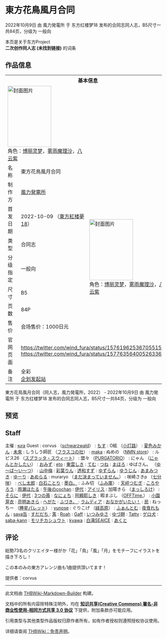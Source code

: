 # 東方花鳥風月合同

<!-- source html: G:\repos\THBWiki-Markdown-Builder\THBWikiMarkdown\Temp\main\d\df\ns0%3A%E6%9D%B1%E6%96%B9%E8%8A%B1%E9%B3%A5%E9%A2%A8%E6%9C%88%E5%90%88%E5%90%8C.html -->

2022年10月9日 由 風力発電所 于 东方红楼梦18 发布的合同志同人志，B5尺寸一共84页，分级为 一般向

本页是关于东方Project  
 **二次创作同人志 (未找到链接)** 的词条
## 作品信息

<table><tbody><tr><th colspan="3">基本信息</th></tr><tr><td class="cover-artwork-mobile" colspan="2"><a href="./文件-東方花鳥風月合同封面.jpg.md" class="image" title="封面图片"><img alt="封面图片" src="https://upload.thwiki.cc/thumb/2/2a/%E6%9D%B1%E6%96%B9%E8%8A%B1%E9%B3%A5%E9%A2%A8%E6%9C%88%E5%90%88%E5%90%8C%E5%B0%81%E9%9D%A2.jpg/140px-%E6%9D%B1%E6%96%B9%E8%8A%B1%E9%B3%A5%E9%A2%A8%E6%9C%88%E5%90%88%E5%90%8C%E5%B0%81%E9%9D%A2.jpg" decoding="async" loading="lazy" width="140" height="196" srcset="https://upload.thwiki.cc/thumb/2/2a/%E6%9D%B1%E6%96%B9%E8%8A%B1%E9%B3%A5%E9%A2%A8%E6%9C%88%E5%90%88%E5%90%8C%E5%B0%81%E9%9D%A2.jpg/211px-%E6%9D%B1%E6%96%B9%E8%8A%B1%E9%B3%A5%E9%A2%A8%E6%9C%88%E5%90%88%E5%90%8C%E5%B0%81%E9%9D%A2.jpg 1.5x, https://upload.thwiki.cc/thumb/2/2a/%E6%9D%B1%E6%96%B9%E8%8A%B1%E9%B3%A5%E9%A2%A8%E6%9C%88%E5%90%88%E5%90%8C%E5%B0%81%E9%9D%A2.jpg/281px-%E6%9D%B1%E6%96%B9%E8%8A%B1%E9%B3%A5%E9%A2%A8%E6%9C%88%E5%90%88%E5%90%8C%E5%B0%81%E9%9D%A2.jpg 2x" data-file-width="2591" data-file-height="3616"></a><div class="cover-char">角色：<a href="./博丽灵梦.md" title="博丽灵梦">博丽灵梦</a>，<a href="./雾雨魔理沙.md" title="雾雨魔理沙">雾雨魔理沙</a>，<a href="./八云紫.md" title="八云紫">八云紫</a></div></td>
</tr><tr><td class="label">名称</td><td colspan="2"> 東方花鳥風月合同 </td></tr><tr><td class="label">制作方</td><td><a href="./風力発電所.md" title="風力発電所">風力発電所</a></td><td class="cover-artwork" rowspan="7" style="min-width:196px;"><a href="./文件-東方花鳥風月合同封面.jpg.md" class="image" title="封面图片"><img alt="封面图片" src="https://upload.thwiki.cc/thumb/2/2a/%E6%9D%B1%E6%96%B9%E8%8A%B1%E9%B3%A5%E9%A2%A8%E6%9C%88%E5%90%88%E5%90%8C%E5%B0%81%E9%9D%A2.jpg/140px-%E6%9D%B1%E6%96%B9%E8%8A%B1%E9%B3%A5%E9%A2%A8%E6%9C%88%E5%90%88%E5%90%8C%E5%B0%81%E9%9D%A2.jpg" decoding="async" loading="lazy" width="140" height="196" srcset="https://upload.thwiki.cc/thumb/2/2a/%E6%9D%B1%E6%96%B9%E8%8A%B1%E9%B3%A5%E9%A2%A8%E6%9C%88%E5%90%88%E5%90%8C%E5%B0%81%E9%9D%A2.jpg/211px-%E6%9D%B1%E6%96%B9%E8%8A%B1%E9%B3%A5%E9%A2%A8%E6%9C%88%E5%90%88%E5%90%8C%E5%B0%81%E9%9D%A2.jpg 1.5x, https://upload.thwiki.cc/thumb/2/2a/%E6%9D%B1%E6%96%B9%E8%8A%B1%E9%B3%A5%E9%A2%A8%E6%9C%88%E5%90%88%E5%90%8C%E5%B0%81%E9%9D%A2.jpg/281px-%E6%9D%B1%E6%96%B9%E8%8A%B1%E9%B3%A5%E9%A2%A8%E6%9C%88%E5%90%88%E5%90%8C%E5%B0%81%E9%9D%A2.jpg 2x" data-file-width="2591" data-file-height="3616"></a><div class="cover-char">角色：<a href="./博丽灵梦.md" title="博丽灵梦">博丽灵梦</a>，<a href="./雾雨魔理沙.md" title="雾雨魔理沙">雾雨魔理沙</a>，<a href="./八云紫.md" title="八云紫">八云紫</a></div></td>
</tr><tr><td class="label">首发日期</td><td>2022-10-09&#160;（<a href="/展会作品列表?e=%E4%B8%9C%E6%96%B9%E7%BA%A2%E6%A5%BC%E6%A2%A6%2318">東方紅楼夢18</a>）</td></tr><tr><td class="label">类型</td><td>合同志</td></tr><tr><td class="label">分级指定</td><td>一般向</td></tr><tr><td class="label">尺寸</td><td>B5</td></tr><tr><td class="label">页数</td><td>84P</td></tr><tr><td class="label">售价</td><td>会场售价：1000日元</td></tr>
<tr><td class="label">官网页面</td><td colspan="2"><a rel="nofollow" class="external free" href="https://twitter.com/wind_fura/status/1576196253670551553">https://twitter.com/wind_fura/status/1576196253670551553</a><br><a rel="nofollow" class="external free" href="https://twitter.com/wind_fura/status/1577635640052633606">https://twitter.com/wind_fura/status/1577635640052633606</a></td></tr><tr><td class="label">备注</td><td colspan="2">全彩<br><a rel="nofollow" class="external text" href="https://twipla.jp/events/513779">企划发起站</a></td></tr></tbody></table>

東方花鳥風月合同（同人志，風力発電所，2022） - 2022年10月9日 由 風力発電所 于 东方红楼梦18 发布的合同志同人志，B5尺寸一共84页，分级为 一般向
## 预览
## Staff
主催
: [ɟura](https://twitter.com/wind_fura)
Guest
: corvus （[schwarzwald](./schwarzwald.md)）
: [もす](https://twitter.com/MosMioooo3524)
: O絃 （[小灯路](./小灯路.md)）
: [夏色みかん](https://twitter.com/72mikan_1687)
: [未來](https://twitter.com/mikulu_mik)
: しうしう師匠 （[フラスコの社](./フラスコの社.md)）
: [maka](https://twitter.com/maka_mogmog)
: ぬめの （[NMN store](./NMN_store.md)）
: ルピス26 （[スプラッタ・スウィート](./スプラッタ・スウィート.md)）
: 盟々 （[PURGATORIO](./PURGATORIO.md)）
: にゃん （[にゃんとかしたい](./にゃんとかしたい.md)）
: [おみず](https://twitter.com/dedicated_water)
: [eto](https://twitter.com/moni_monico_)
: [東雲しき](https://twitter.com/sinononome_)
: [てむ](https://twitter.com/hisu__)
: [つね](https://twitter.com/tsu_ne_tune)
: [まほろ](https://twitter.com/maboroshi_mochi)
: ゆばさん。 （[ゆ～ば～い～つ](./ゆ～ば～い～つ.md)）
: [山中梅](https://twitter.com/UMEDAYO_sekaume)
: [彩葉りん](https://twitter.com/Ayaha_0110)
: [透和すず](https://twitter.com/Suzu_nyan01)
: [ゆずらん](https://twitter.com/pafe_yuzuran)
: [ゆうじん](https://twitter.com/yuzin333)
: [あまみつき](https://twitter.com/amtkmituki)
: [ゆーり](https://twitter.com/brolyscarlet)
: [あめらる](https://twitter.com/arunanoko64)
: muraryo （[まだ決まっていません。](./まだ決まっていません。.md)）
: 咲崎さきp （[七分咲](./七分咲.md)）
: [べし太郎](https://twitter.com/DJ_FLANDRE)
: [白石ことり](https://twitter.com/shiraishikotori)
: [墨白。](https://twitter.com/Sumishiro_8070)
: ふみ切 （[ふみ庫](./ふみ庫.md)）
: [天岼つむぎ](https://twitter.com/Amayuri_tumugi)
: [ころやろう](https://twitter.com/koroyarou)
: [雨瀬ほたる](https://twitter.com/amasehotaru)
: [午後のcochan](https://twitter.com/cochan0206)
: [伊代](https://twitter.com/emon3146)
: [アイリス](https://twitter.com/airisu495)
: 加陽きら （[まっしろけ](./まっしろけ.md)）
: [そらに](https://twitter.com/srn_111)
: [伊代](https://twitter.com/mizuhichi)
: [3つの苺](https://twitter.com/ichigo_mogu_15)
: [なにょち](https://twitter.com/TarteTatin_0512)
: [阿頼耶しき](https://twitter.com/_Araya_Shiki_)
: 暇まぶし （[OFFTime.](./OFFTime..md)）
: [小園芽衣](https://twitter.com/May_fs495)
: [亮明あきら](https://twitter.com/LiangMing_toho)
: [へがた](https://twitter.com/hegatialapis)
: [ふづき。 ](https://twitter.com/Fuduki_398)
: [ラムディア](https://twitter.com/ramyun109)
: [おなかがいたい！](https://twitter.com/gomi_na_mi)
: [民](https://twitter.com/nengu_housak)
: ねっちー （[睡星パレット](./睡星パレット.md)）
: [yunose](https://twitter.com/seno_yunose)
: ぐりこげ （[緑高原](./緑高原.md)）
: [ふぁんとむ](https://twitter.com/fantom3927)
: [夜食れもん](https://twitter.com/yashoku_5)
: [sava缶](https://twitter.com/savakan_man_)
: [すだだち ](https://twitter.com/sudassannn)
: [濫](https://twitter.com/AOIDELan9)
: [Roah](https://twitter.com/Roah_work)
: [Gaff](https://twitter.com/33_gaff)
: [いつみゆさ](https://twitter.com/itsumi_yusa)
: [ゆづ餅](https://twitter.com/7747yuzu)
: [Tatty](https://twitter.com/Tatty_117)
: [ゲロ犬](https://twitter.com/Geroinu_kai)
: [saba-kann](https://twitter.com/KannSaba)
: [モリチカシュウト](https://twitter.com/SHUTOCHIKACHIKA)
: [kyawa](https://twitter.com/kyawadayooo)
: [白滝SEAICE](https://twitter.com/SEA_ICE_CREAM)
: [あくと](https://twitter.com/Akuto_desu)

## 评论

  
総勢73名のクリエイター様がか「花」「鳥」「風」「月」をモチーフにイラストを描き下ろし！  

  

この本のみの東方アレンジ曲も1曲提供頂いてます！  

提供者：corvus
  







---

此文档由 [THBWiki-Markdown-Builder](https://github.com/Delsin-Yu/THBWiki-Markdown-Builder) 构建。

文档中的所有内容除特殊注明外，均在 [**知识共享(Creative Commons) 署名-非商业性使用-相同方式共享 3.0 协议**](https://creativecommons.org/licenses/by-sa/3.0/deed.zh-hans) 下提供，附加条款亦可能应用。

引用类型与其他类型作品版权归原作者所有，如有作者授权则遵照授权协议使用。

详细请查阅 [THBWiki：免责声明](https://thbwiki.cc/THBWiki:%E5%85%8D%E8%B4%A3%E5%A3%B0%E6%98%8E)。

